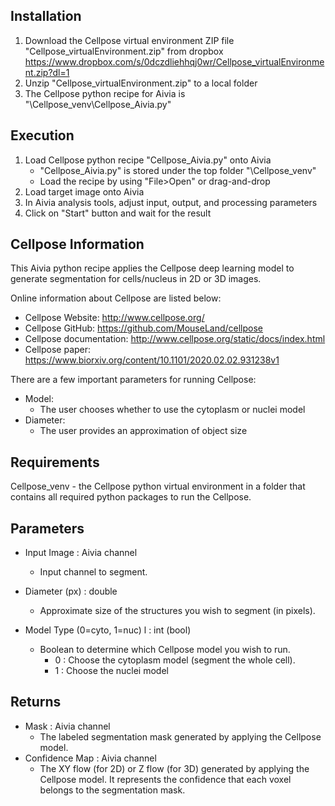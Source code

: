 
Installation
------------
1. Download the Cellpose virtual environment ZIP file "Cellpose_virtualEnvironment.zip" from dropbox
   https://www.dropbox.com/s/0dczdliehhqj0wr/Cellpose_virtualEnvironment.zip?dl=1
2. Unzip "Cellpose_virtualEnvironment.zip" to a local folder
3. The Cellpose python recipe for Aivia is "\Cellpose_venv\Cellpose_Aivia.py"


Execution
---------
1. Load Cellpose python recipe "Cellpose_Aivia.py" onto Aivia
   - "Cellpose_Aivia.py" is stored under the top folder "\Cellpose_venv"
   - Load the recipe by using "File>Open" or drag-and-drop
2. Load target image onto Aivia
3. In Aivia analysis tools, adjust input, output, and processing parameters
4. Click on "Start" button and wait for the result


Cellpose Information
--------------------
This Aivia python recipe applies the Cellpose deep learning model to generate segmentation for cells/nucleus in 2D or 3D images.

Online information about Cellpose are listed below:

* Cellpose Website: http://www.cellpose.org/
* Cellpose GitHub: https://github.com/MouseLand/cellpose
* Cellpose documentation: http://www.cellpose.org/static/docs/index.html
* Cellpose paper: https://www.biorxiv.org/content/10.1101/2020.02.02.931238v1

There are a few important parameters for running Cellpose:

* Model: 
  * The user chooses whether to use the cytoplasm or nuclei model
* Diameter: 
  * The user provides an approximation of object size
    	

Requirements
------------
Cellpose_venv - the Cellpose python virtual environment in a folder that contains all required python packages to run the Cellpose.


Parameters
----------
* Input Image : Aivia channel
  * Input channel to segment.

* Diameter (px) : double
  * Approximate size of the structures you wish to segment (in pixels).

* Model Type (0=cyto, 1=nuc) l : int (bool)
  * Boolean to determine which Cellpose model you wish to run.
    * 0 : Choose the cytoplasm model (segment the whole cell).
    * 1 : Choose the nuclei model


Returns
-------
* Mask : Aivia channel
  * The labeled segmentation mask generated by applying the Cellpose model.
* Confidence Map : Aivia channel
  * The XY flow (for 2D) or Z flow (for 3D) generated by applying the Cellpose model. It represents the confidence that each voxel belongs to the segmentation mask.
